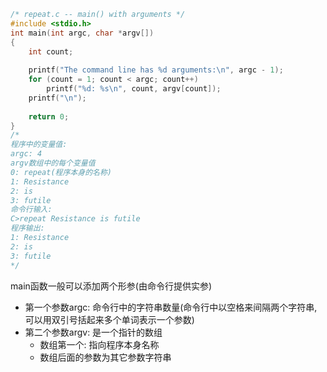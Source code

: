 ```C
/* repeat.c -- main() with arguments */
#include <stdio.h>
int main(int argc, char *argv[])
{
    int count;
    
    printf("The command line has %d arguments:\n", argc - 1);
    for (count = 1; count < argc; count++)
        printf("%d: %s\n", count, argv[count]);
    printf("\n");
    
    return 0;
}
/*
程序中的变量值:
argc: 4
argv数组中的每个变量值
0: repeat(程序本身的名称)
1: Resistance
2: is
3: futile
命令行输入:
C>repeat Resistance is futile
程序输出:
1: Resistance
2: is
3: futile
*/
```
main函数一般可以添加两个形参(由命令行提供实参)
+ 第一个参数argc: 命令行中的字符串数量(命令行中以空格来间隔两个字符串,可以用双引号括起来多个单词表示一个参数)
+ 第二个参数argv: 是一个指针的数组
  + 数组第一个: 指向程序本身名称
  + 数组后面的参数为其它参数字符串
